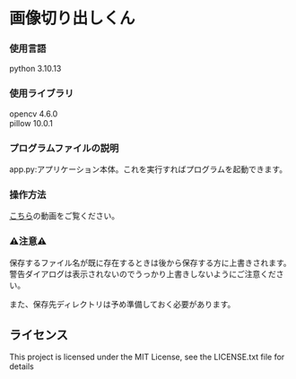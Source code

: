 # 画像切り出しくん

### 使用言語
python 3.10.13
### 使用ライブラリ
opencv 4.6.0  
pillow 10.0.1

### プログラムファイルの説明
app.py:アプリケーション本体。これを実行すればプログラムを起動できます。

### 操作方法
[こちら](https://youtu.be/sJGIezPA0tM?si=nXHs4wq5t8AP5BS9 "画像切り出しくん説明用")の動画をご覧ください。

### ⚠️注意⚠️
保存するファイル名が既に存在するときは後から保存する方に上書きされます。
警告ダイアログは表示されないのでうっかり上書きしないようにご注意ください。

また、保存先ディレクトリは予め準備しておく必要があります。

## ライセンス

This project is licensed under the MIT License, see the LICENSE.txt file for details
